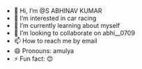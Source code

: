 - 👋 Hi, I’m @S ABHINAV KUMAR 
- 👀 I’m interested in car racing
- 🌱 I’m currently learning about myself 
- 💞️ I’m looking to collaborate on abhi__0709
- 📫 How to reach me by email 
- 😄 Pronouns: amulya 
- ⚡ Fun fact: 😊

<!---
Amulyabhi/Amulyabhi is a ✨ special ✨ repository because its `README.md` (this file) appears on your GitHub profile.
You can click the Preview link to take a look at your changes.
--->
